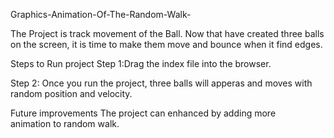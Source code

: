 Graphics-Animation-Of-The-Random-Walk-

The Project is track movement of the Ball. Now that have created three balls on the screen, it is time to make them move and bounce when it find edges.

Steps to Run project Step 1:Drag the index file into the browser.

Step 2: Once you run the project, three balls will apperas and moves with random position and velocity.

Future improvements The project can enhanced by adding more animation to random walk.
